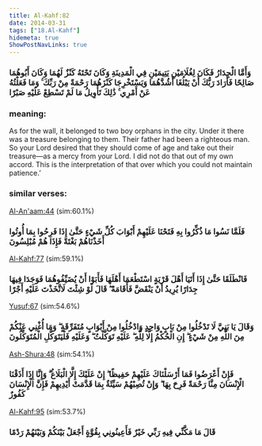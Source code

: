 ```yaml
---
title: Al-Kahf:82
date: 2014-03-31
tags: ["18.Al-Kahf"]
hidemeta: true 
ShowPostNavLinks: true 
---
```

### وَأَمَّا الْجِدَارُ فَكَانَ لِغُلَامَيْنِ يَتِيمَيْنِ فِي الْمَدِينَةِ وَكَانَ تَحْتَهُ كَنْزٌ لَهُمَا وَكَانَ أَبُوهُمَا صَالِحًا فَأَرَادَ رَبُّكَ أَنْ يَبْلُغَا أَشُدَّهُمَا وَيَسْتَخْرِجَا كَنْزَهُمَا رَحْمَةً مِنْ رَبِّكَ ۚ وَمَا فَعَلْتُهُ عَنْ أَمْرِي ۚ ذَٰلِكَ تَأْوِيلُ مَا لَمْ تَسْطِعْ عَلَيْهِ صَبْرًا
### meaning: 
As for the wall, it belonged to two boy orphans in the city. Under it there was a treasure belonging to them. Their father had been a righteous man. So your Lord desired that they should come of age and take out their treasure—as a mercy from your Lord. I did not do that out of my own accord. This is the interpretation of that over which you could not maintain patience.’
### similar verses: 

[Al-An'aam:44](/6/44) (sim:60.1%)

### فَلَمَّا نَسُوا مَا ذُكِّرُوا بِهِ فَتَحْنَا عَلَيْهِمْ أَبْوَابَ كُلِّ شَيْءٍ حَتَّىٰ إِذَا فَرِحُوا بِمَا أُوتُوا أَخَذْنَاهُمْ بَغْتَةً فَإِذَا هُمْ مُبْلِسُونَ

[Al-Kahf:77](/18/77) (sim:59.1%)

### فَانْطَلَقَا حَتَّىٰ إِذَا أَتَيَا أَهْلَ قَرْيَةٍ اسْتَطْعَمَا أَهْلَهَا فَأَبَوْا أَنْ يُضَيِّفُوهُمَا فَوَجَدَا فِيهَا جِدَارًا يُرِيدُ أَنْ يَنْقَضَّ فَأَقَامَهُ ۖ قَالَ لَوْ شِئْتَ لَاتَّخَذْتَ عَلَيْهِ أَجْرًا

[Yusuf:67](/12/67) (sim:54.6%)

### وَقَالَ يَا بَنِيَّ لَا تَدْخُلُوا مِنْ بَابٍ وَاحِدٍ وَادْخُلُوا مِنْ أَبْوَابٍ مُتَفَرِّقَةٍ ۖ وَمَا أُغْنِي عَنْكُمْ مِنَ اللَّهِ مِنْ شَيْءٍ ۖ إِنِ الْحُكْمُ إِلَّا لِلَّهِ ۖ عَلَيْهِ تَوَكَّلْتُ ۖ وَعَلَيْهِ فَلْيَتَوَكَّلِ الْمُتَوَكِّلُونَ

[Ash-Shura:48](/42/48) (sim:54.1%)

### فَإِنْ أَعْرَضُوا فَمَا أَرْسَلْنَاكَ عَلَيْهِمْ حَفِيظًا ۖ إِنْ عَلَيْكَ إِلَّا الْبَلَاغُ ۗ وَإِنَّا إِذَا أَذَقْنَا الْإِنْسَانَ مِنَّا رَحْمَةً فَرِحَ بِهَا ۖ وَإِنْ تُصِبْهُمْ سَيِّئَةٌ بِمَا قَدَّمَتْ أَيْدِيهِمْ فَإِنَّ الْإِنْسَانَ كَفُورٌ

[Al-Kahf:95](/18/95) (sim:53.7%)

### قَالَ مَا مَكَّنِّي فِيهِ رَبِّي خَيْرٌ فَأَعِينُونِي بِقُوَّةٍ أَجْعَلْ بَيْنَكُمْ وَبَيْنَهُمْ رَدْمًا
